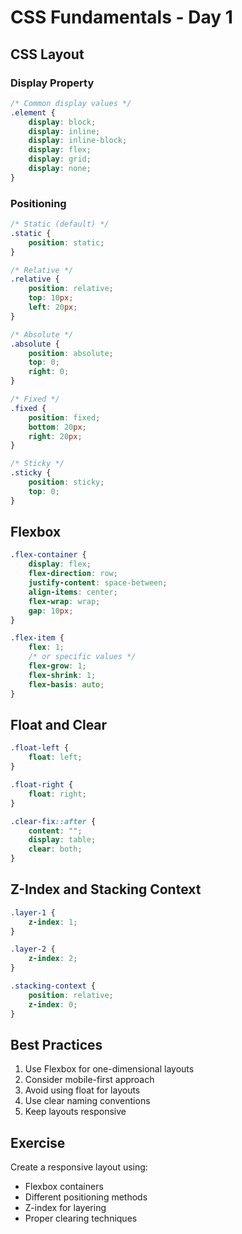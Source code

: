 # CSS Fundamentals - Day 1

## CSS Layout

### Display Property
```css
/* Common display values */
.element {
    display: block;
    display: inline;
    display: inline-block;
    display: flex;
    display: grid;
    display: none;
}
```

### Positioning
```css
/* Static (default) */
.static {
    position: static;
}

/* Relative */
.relative {
    position: relative;
    top: 10px;
    left: 20px;
}

/* Absolute */
.absolute {
    position: absolute;
    top: 0;
    right: 0;
}

/* Fixed */
.fixed {
    position: fixed;
    bottom: 20px;
    right: 20px;
}

/* Sticky */
.sticky {
    position: sticky;
    top: 0;
}
```

## Flexbox
```css
.flex-container {
    display: flex;
    flex-direction: row;
    justify-content: space-between;
    align-items: center;
    flex-wrap: wrap;
    gap: 10px;
}

.flex-item {
    flex: 1;
    /* or specific values */
    flex-grow: 1;
    flex-shrink: 1;
    flex-basis: auto;
}
```

## Float and Clear
```css
.float-left {
    float: left;
}

.float-right {
    float: right;
}

.clear-fix::after {
    content: "";
    display: table;
    clear: both;
}
```

## Z-Index and Stacking Context
```css
.layer-1 {
    z-index: 1;
}

.layer-2 {
    z-index: 2;
}

.stacking-context {
    position: relative;
    z-index: 0;
}
```

## Best Practices
1. Use Flexbox for one-dimensional layouts
2. Consider mobile-first approach
3. Avoid using float for layouts
4. Use clear naming conventions
5. Keep layouts responsive

## Exercise
Create a responsive layout using:
- Flexbox containers
- Different positioning methods
- Z-index for layering
- Proper clearing techniques